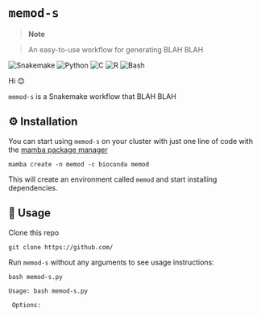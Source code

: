 # `memod-s`

> **Note**

> An easy-to-use workflow for generating BLAH BLAH

![Snakemake](https://img.shields.io/badge/Snakemake-%3E%3D5.10.0%2C%3C5.31.1-green?style=for-the-badge) ![Python](https://img.shields.io/badge/python-3670A0?style=for-the-badge&logo=python&logoColor=ffdd54) ![C](https://img.shields.io/badge/c-%2300599C.svg?style=for-the-badge&logo=c&logoColor=white) ![R](https://img.shields.io/badge/r-%23276DC3.svg?style=for-the-badge&logo=r&logoColor=white) ![Bash](https://img.shields.io/badge/bash-%234EAA25.svg?style=for-the-badge&logo=gnu-bash&logoColor=white)

Hi :blush:

`memod-s` is a Snakemake workflow that BLAH BLAH

## ⚙️ Installation

You can start using `memod-s` on your cluster with just one line of code with the [mamba package manager](https://github.com/mamba-org/mamba)

```
mamba create -n memod -c bioconda memod
```

This will create an environment called `memod` and start installing dependencies.

## 🔧 Usage

Clone this repo

```
git clone https://github.com/
```

Run `memod-s` without any arguments to see usage instructions:

```
bash memod-s.py
```
```
Usage: bash memod-s.py 
                       
 Options:
  
```
